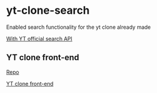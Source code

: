 # yt-clone-search
Enabled search functionality for the yt clone already made

[With YT official search API](https://yt-clone-search.netlify.app)

## YT clone front-end

[Repo](https://github.com/BLooDBRothER/clone-youtube)

[YT clone front-end](https://ytcloneyt.netlify.app/)
